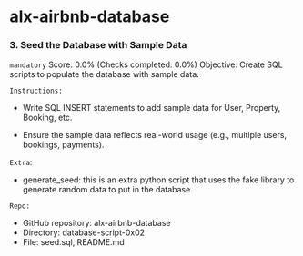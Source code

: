 # alx-airbnb-database
### 3. Seed the Database with Sample Data
`mandatory`
Score: 0.0% (Checks completed: 0.0%)
Objective: Create SQL scripts to populate the database with sample data.

`Instructions:`

- Write SQL INSERT statements to add sample data for User, Property, Booking, etc.

- Ensure the sample data reflects real-world usage (e.g., multiple users, bookings, payments).

`Extra`: 
- generate_seed: this is an extra python script that uses the fake library to generate random data
to put in the database

`Repo:`

- GitHub repository: alx-airbnb-database
- Directory: database-script-0x02
- File: seed.sql, README.md